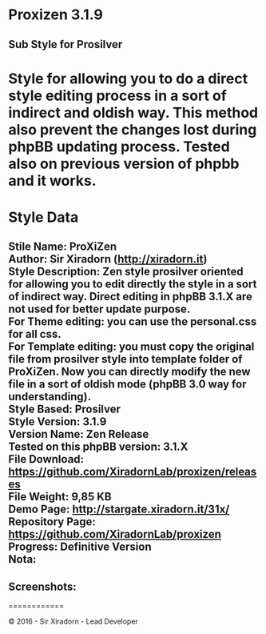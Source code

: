 # Proxizen 3.1.9
## Sub Style for Prosilver
Style for allowing you to do a direct style editing process in a sort of indirect and oldish way.
This method also prevent the changes lost during phpBB updating process. Tested also on previous version of phpbb and it works.
============
# Style Data
**Stile Name:** ProXiZen  
**Author:** Sir Xiradorn (http://xiradorn.it)  
**Style Description:** Zen style prosilver oriented for allowing you to edit directly the style in a sort of indirect way. Direct editing in phpBB 3.1.X are not used for better update purpose.  
For Theme editing: you can use the personal.css for all css.  
For Template editing: you must copy the original file from prosilver style into template folder of ProXiZen. Now you can directly modify the **new** file in a sort of oldish mode (phpBB 3.0 way for understanding).  
**Style Based:** Prosilver  
**Style Version:** 3.1.9  
**Version Name:** Zen Release  
**Tested on this phpBB version:** 3.1.X  
**File Download:** https://github.com/XiradornLab/proxizen/releases  
**File Weight:** 9,85 KB  
**Demo Page:** http://stargate.xiradorn.it/31x/  
**Repository Page:** https://github.com/XiradornLab/proxizen  
**Progress:** Definitive Version  
**Nota:**  
---  

**Screenshots:**  
---  
============  

© 2016 - Sir Xiradorn - Lead Developer
